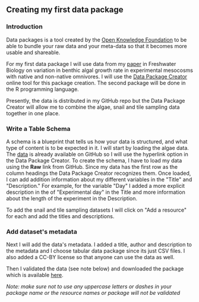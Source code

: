 ## Creating my first data package
### Introduction 
Data packages is a tool created by the [Open Knowledge Foundation][link_OKF] to be able to bundle your raw data and your meta-data so that it becomes more usable and shareable. 

For my first data package I will use data from my [paper][link_paper] in Freshwater Biology on variation in benthic algal growth rate in experimental mesocosms with native and non-native omnivores. I will use the [Data Package Creator][link_DPC] online tool for this package creation. The second package will be done in the R programming language. 

Presently, the data is distributed in my GitHub repo but the Data Package Creator will allow me to combine the algae, snail and tile sampling data together in one place. 

### Write a Table Schema
A schema is a blueprint that tells us how your data is structured, and what type of content is to be expected in it. I will start by loading the algae data. The [data][link_data] is already available on GitHub so I will use the hyperlink option in the Data Package Creator. To create the schema, I have to load my data using the **Raw** link from GitHub. Since my data has the first row as the column headings the Data Package Creator recognizes them. Once loaded, I can add addition information about my different variables in the "Title" and "Description." For example, for the variable "Day" I added a more explicit description in the of "Experimental day" in the Title and more information about the length of the experiment in the Description. 

To add the snail and tile sampling datasets I will click on "Add a resource" for each and add the titles and descriptions. 

### Add dataset's metadata
Next I will add the data's metadata. I added a title, author and description to the metadata and I choose tabular data package since its just CSV files. I also added a CC-BY license so that anyone can use the data as well. 

Then I validated the data (see note below) and downloaded the package which is available [here][link_firstdatapackage].


*Note: make sure not to use any uppercase letters or dashes in your package name or the resource names or package will not be validated*





[link_OKF]: https://okfn.org/
[link_paper]:https://onlinelibrary.wiley.com/doi/full/10.1111/fwb.13378
[link_data]:https://github.com/Monsauce/Origin-omnivory-and-stability/blob/master/Algae.csv
[link_DPC]:http://create.frictionlessdata.io/
[link_firstdatapackage]:https://github.com/Monsauce/frictionless_data_fellowship/blob/master/firstdatapackage.json
